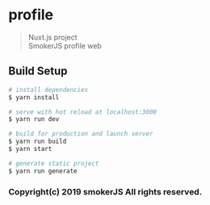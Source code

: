 # profile

> Nuxt.js project \
> SmokerJS profile web

## Build Setup

``` bash
# install dependencies
$ yarn install

# serve with hot reload at localhost:3000
$ yarn run dev

# build for production and launch server
$ yarn run build
$ yarn start

# generate static project
$ yarn run generate
```

### Copyright(c) 2019 smokerJS All rights reserved.